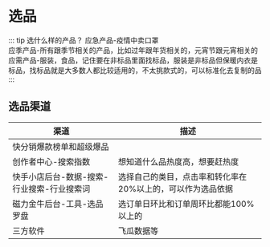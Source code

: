 # 选品

::: tip 选什么样的产品？
应急产品-疫情中卖口罩<br/>
应季产品-所有跟季节相关的产品，比如过年跟年货相关的，元宵节跟元宵相关的<br/>
应需产品-服装，食品，记住要在非标品里面找标品，服装是非标品但保暖内衣是标品，找标品就是大多数人都比较适用的，不太挑款式的，可以标准化去复制的品<br/>
:::



## 选品渠道


| 渠道 | 描述 |
| --- | --- |
| 快分销爆款榜单和超级爆品 |  |
| 创作者中心-搜索指数 | 想知道什么品热度高，想要赶热度 |
| 快手小店后台-数据-搜索-行业搜索-行业搜索词| 选择自己的类目，点击率和转化率在20%以上的，可以作为选品依据|
| 磁力金牛后台-工具-选品罗盘| 选订单日环比和订单周环比都能100%以上的 |
| 三方软件 | 飞瓜数据等|

